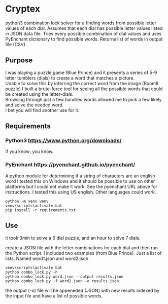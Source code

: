 # Cryptex
python3 combination lock solver for a finding words from possible letter values of each dial. 
Assumes that each dial has possible letter values listed in JSON data file. Tries every possible combination of dial values and uses PyEnchant dictionary to find possible words. Returns list of words in output file (CSV).

## Purpose
I was playing a puzzle game (Blue Prince) and it presents a series of 5-9 letter tumblers (dials) to create a word that matches a picture. \
Unable to solve this by inferring the correct word from the image (Room8 puzzle) I built a brute-force tool for seeing all the possible words that could be created using the letter-dials. \
Browsing through just a few hundred words allowed me to pick a few likely and solve the needed word. \
I bet you will find another use for it.

## Requirements
### Python3 https://www.python.org/downloads/
If you know; you know.

### PyEnchant https://pyenchant.github.io/pyenchant/
A python module for determining if a string of characters are an english word
I tested this on Windows and it should be possible to use on other platforms but I could not make it work. See the pyenchant URL above for instructions.
I tested this using US english. Other languages could work.

```
python -m venv venv
venv\scripts\activate.bat
pip install -r requirements.txt
```

## Use
it took 3min to solve a 6 dial puzzle, and an hour to solve 7 dials. 

create a JSON file with the letter combinations for each dial and then run the Python script.
I included two examples (from Blue Prince). Just a list of lists. Named word1.json and word2.json

```
venv\scripts\activate.bat
python combo_lock.py -h
python combo_lock.py word.json --output results.json
python combo_lock.py -f word2.json -o results.json
```

the output (-o) file will be appeneded (JSON) with new results indexed by the input file and have a list of possible words.


